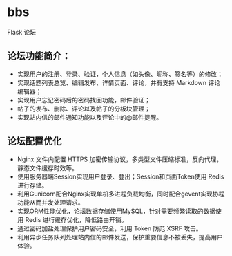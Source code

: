 # bbs
Flask 论坛

## 论坛功能简介：
 - 实现用户的注册、登录、验证，个人信息（如头像、昵称、签名等）的修改；
 - 实现话题列表总览、编辑发布、详情页面、评论，并有支持 Markdown 评论编辑器；
 - 实现用户忘记密码后的密码找回功能，邮件验证；
 - 帖子的发布、删除、评论以及帖子的分板块管理；
 - 实现站内信的邮件通知功能以及评论中的@邮件提醒。
 

## 论坛配置优化
 - Nginx 文件内配置 HTTPS 加密传输协议，多类型文件压缩标准，反向代理，静态文件缓存时效等。
 - 使用服务器端Session实现用户登录、登出；Session和页面Token使用 Redis进行存储。
 - 利用Gunicorn配合Nginx实现单机多进程负载均衡，同时配合gevent实现协程功能从而并发处理请求。
 - 实现ORM性能优化，论坛数据存储使用MySQL，针对需要频繁读取的数据使用 Redis 进行缓存优化，降低路由开销。
 - 通过密码加盐处理保护用户密码安全，利用 Token 防范 XSRF 攻击。
 - 利用异步任务队列处理站内信的邮件发送，保护重要信息不被丢失，提高用户体验。
  


